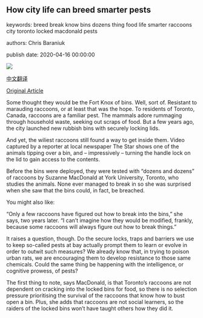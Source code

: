 ## How city life can breed smarter pests

keywords: breed break know bins dozens thing food life smarter raccoons city toronto locked macdonald pests

authors: Chris Baraniuk

publish date: 2020-04-16 00:00:00

![](https://ichef.bbci.co.uk/wwfeatures/live/624_351/images/live/p0/89/k4/p089k4y6.jpg)

[中文翻译](How%20city%20life%20can%20breed%20smarter%20pests_zh.md)

[Original Article](https://www.bbc.com/future/article/20200416-how-city-life-can-breed-smarter-pests)

Some thought they would be the Fort Knox of bins. Well, sort of. Resistant to marauding raccoons, or at least that was the hope. To residents of Toronto, Canada, raccoons are a familiar pest. The mammals adore rummaging through household waste, seeking out scraps of food. But a few years ago, the city launched new rubbish bins with securely locking lids.

And yet, the wiliest raccoons still found a way to get inside them. Video captured by a reporter at local newspaper The Star shows one of the animals tipping over a bin, and – impressively – turning the handle lock on the lid to gain access to the contents.

Before the bins were deployed, they were tested with “dozens and dozens” of raccoons by Suzanne MacDonald at York University, Toronto, who studies the animals. None ever managed to break in so she was surprised when she saw that the bins could, in fact, be breached.

You might also like:

“Only a few raccoons have figured out how to break into the bins,” she says, two years later. “I can’t imagine how they would be modified, frankly, because some raccoons will always figure out how to break things.”

It raises a question, though. Do the secure locks, traps and barriers we use to keep so-called pests at bay actually prompt them to learn or evolve in order to outwit such measures? We already know that, in trying to poison urban rats, we are encouraging them to develop resistance to those same chemicals. Could the same thing be happening with the intelligence, or cognitive prowess, of pests?

The first thing to note, says MacDonald, is that Toronto’s raccoons are not dependent on cracking into the locked bins for food, so there is no selection pressure prioritising the survival of the raccoons that know how to bust open a bin. Plus, she adds that raccoons are not social learners, so the raiders of the locked bins won’t have taught others how they did it.